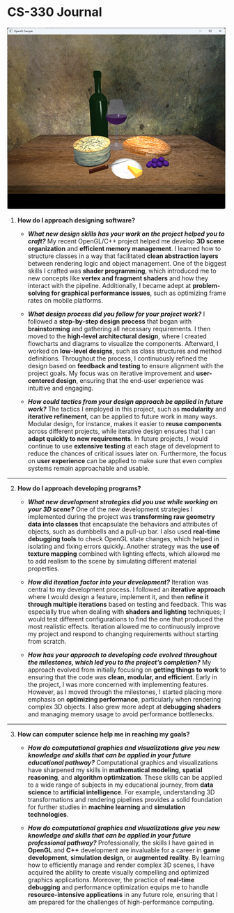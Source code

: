 # CS-330 Journal
![final project image](Screenshot%202024-10-25%20170540.png?width=1200 "Final Project")

1. **How do I approach designing software?**
   - ***What new design skills has your work on the project helped you to craft?*** My recent OpenGL/C++ project helped me develop **3D scene organization** and **efficient memory management**. I learned how to structure classes in a way that facilitated **clean abstraction layers** between rendering logic and object management. One of the biggest skills I crafted was **shader programming**, which introduced me to new concepts like **vertex and fragment shaders** and how they interact with the pipeline. Additionally, I became adept at **problem-solving for graphical performance issues**, such as optimizing frame rates on mobile platforms.

   - ***What design process did you follow for your project work?*** I followed a **step-by-step design process** that began with **brainstorming** and gathering all necessary requirements. I then moved to the **high-level architectural design**, where I created flowcharts and diagrams to visualize the components. Afterward, I worked on **low-level designs**, such as class structures and method definitions. Throughout the process, I continuously refined the design based on **feedback and testing** to ensure alignment with the project goals. My focus was on iterative improvement and **user-centered design**, ensuring that the end-user experience was intuitive and engaging.

   - ***How could tactics from your design approach be applied in future work?*** The tactics I employed in this project, such as **modularity** and **iterative refinement**, can be applied to future work in many ways. Modular design, for instance, makes it easier to **reuse components** across different projects, while iterative design ensures that I can **adapt quickly to new requirements**. In future projects, I would continue to use **extensive testing** at each stage of development to reduce the chances of critical issues later on. Furthermore, the focus on **user experience** can be applied to make sure that even complex systems remain approachable and usable.
 ---

2. **How do I approach developing programs?** 
   - ***What new development strategies did you use while working on your 3D scene?*** One of the new development strategies I implemented during the project was **transforming raw geometry data into classes** that encapsulate the behaviors and attributes of objects, such as dumbbells and a pull-up bar. I also used **real-time debugging tools** to check OpenGL state changes, which helped in isolating and fixing errors quickly. Another strategy was the **use of texture mapping** combined with lighting effects, which allowed me to add realism to the scene by simulating different material properties.

   - ***How did iteration factor into your development?*** Iteration was central to my development process. I followed an **iterative approach** where I would design a feature, implement it, and then **refine it through multiple iterations** based on testing and feedback. This was especially true when dealing with **shaders and lighting** techniques; I would test different configurations to find the one that produced the most realistic effects. Iteration allowed me to continuously improve my project and respond to changing requirements without starting from scratch.

   - ***How has your approach to developing code evolved throughout the milestones, which led you to the project’s completion?*** My approach evolved from initially focusing on **getting things to work** to ensuring that the code was **clean, modular, and efficient**. Early in the project, I was more concerned with implementing features. However, as I moved through the milestones, I started placing more emphasis on **optimizing performance**, particularly when rendering complex 3D objects. I also grew more adept at **debugging shaders** and managing memory usage to avoid performance bottlenecks.
---
3. **How can computer science help me in reaching my goals?**
    - ***How do computational graphics and visualizations give you new knowledge and skills that can be applied in your future educational pathway?*** Computational graphics and visualizations have sharpened my skills in **mathematical modeling**, **spatial reasoning**, and **algorithm optimization**. These skills can be applied to a wide range of subjects in my educational journey, from **data science** to **artificial intelligence**. For example, understanding 3D transformations and rendering pipelines provides a solid foundation for further studies in **machine learning** and **simulation technologies**.

    - ***How do computational graphics and visualizations give you new knowledge and skills that can be applied in your future professional pathway?*** Professionally, the skills I have gained in **OpenGL** and **C++** development are invaluable for a career in **game development**, **simulation design**, or **augmented reality**. By learning how to efficiently manage and render complex 3D scenes, I have acquired the ability to create visually compelling and optimized graphics applications. Moreover, the practice of **real-time debugging** and performance optimization equips me to handle **resource-intensive applications** in any future role, ensuring that I am prepared for the challenges of high-performance computing.
